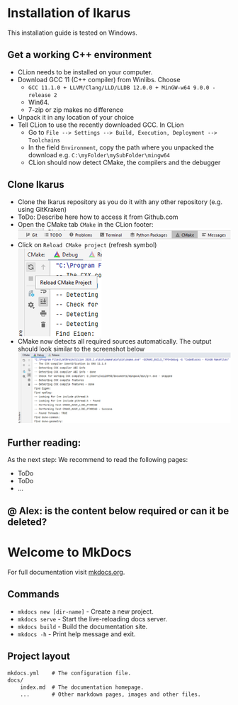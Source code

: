 # Installation of Ikarus

This installation guide is tested on Windows.

## Get a working C++ environment

- CLion needs to be installed on your computer.
- Download GCC 11 (C++ compiler) from Winlibs. Choose
  - `GCC 11.1.0 + LLVM/Clang/LLD/LLDB 12.0.0 + MinGW-w64 9.0.0 - release 2`
  -  Win64.
  - 7-zip or zip makes no difference
- Unpack it in any location of your choice
- Tell CLion to use the recently downloaded GCC. In CLion
  - Go to `File --> Settings --> Build, Execution, Deployment --> Toolchains`
  - In the field `Environment`, copy the path where you unpacked the download
    e.g. `C:\myFolder\mySubFolder\mingw64`
  - CLion should now detect CMake, the compilers and the debugger   

## Clone Ikarus

- Clone the Ikarus repository as you do it with any other repository (e.g. using GitKraken)
- ToDo: Describe here how to access it from Github.com
- Open the CMake tab `CMake` in the CLion footer: 
  ![ClionFooter.png](images/Installation/ClionFooter.png)
- Click on `Reload CMake project` (refresh symbol)  
![ReloadCmakeProject.png](images/Installation/ReloadCmakeProject.png)
- CMake now detects all required sources automatically. The output should look similar to
the screenshot below
![CMakeOutput.png](images/Installation/CMakeOutput.png)
  

## Further reading:
As the next step: We recommend to read the following pages:
- ToDo
- ToDo
- ...


## @ Alex: is the content below required or can it be deleted?



# Welcome to MkDocs

For full documentation visit [mkdocs.org](https://www.mkdocs.org).

## Commands

* `mkdocs new [dir-name]` - Create a new project.
* `mkdocs serve` - Start the live-reloading docs server.
* `mkdocs build` - Build the documentation site.
* `mkdocs -h` - Print help message and exit.

## Project layout

    mkdocs.yml    # The configuration file.
    docs/
        index.md  # The documentation homepage.
        ...       # Other markdown pages, images and other files.
